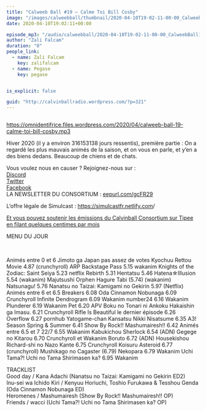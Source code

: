 ```yaml
---
title: "Calweeb Ball #19 – Calme Toi Bill Cosby"
image: "/images/calweebball/thumbnail/2020-04-10T19-02-11-00-00_CalweebBall19CalmeToiBillCosby.jpg"
date: 2020-04-10T19:02:11+00:00

episode_mp3: "/audio/calweebball/2020-04-10T19-02-11-00-00_CalweebBall19CalmeToiBillCosby.mp3"
author: "Zali Falcam"
duration: "0"
people_link: 
  - name: Zali Falcam
    key: zalifalcam
  - name: Pegase
    key: pegase


is_explicit: false

guid: "http://calvinballradio.wordpress.com/?p=321"
---
```


<PodcastHeader/>

<!-- ECRIRE LA DESCRIPTION DE L'EPISODE SOUS CETTE LIGNE -->
<p><img src="/resources/calweebball/2020-04-10T19-02-11-00-00_CalweebBall19CalmeToiBillCosby/c19.jpg" alt=""></p>
<p><a href="https://omnidentifrice.files.wordpress.com/2020/04/calweeb-ball-19-calme-toi-bill-cosby.mp3" rel="nofollow">https://omnidentifrice.files.wordpress.com/2020/04/calweeb-ball-19-calme-toi-bill-cosby.mp3</a></p>
<p>Hiver 2020 (il y a environ 316153138 jours ressentis), première partie : On a regardé les plus mauvais animés de la saison, et on vous en parle, et y’en a des biens dedans. Beaucoup de chiens et de chats.</p>
<p>Vous voulez nous en causer ? Rejoignez-nous sur :<br>
<a href="http://discordapp.com/invite/4RnA9v7" rel="nofollow">Discord</a><br>
<a href="https://twitter.com/Calvinball_FM?lang=fr" rel="nofollow">Twitter</a><br>
<a href="https://www.facebook.com/CalvinballRadio/?ref=bookmarks" rel="nofollow">Facebook</a><br>
LA NEWSLETTER DU CONSORTIUM : <a title="http://eepurl.com/gcFR29" href="https://exit.sc/?url=http%3A%2F%2Feepurl.com%2FgcFR29" rel="nofollow">eepurl.com/gcFR29</a></p>
<p>L’offre légale de Simulcast : <a href="https://simulcastfr.netlify.com/" rel="nofollow">https://simulcastfr.netlify.com</a>/</p>
<p><a href="https://fr.tipeee.com/calvinball" rel="nofollow">Et vous pouvez soutenir les émissions du Calvinball Consortium sur Tipee en filant quelques centimes par mois</a></p>
<p>MENU DU JOUR</p>
<p>&nbsp;</p>




<tr>
<td>Animés entre 0 et 6</td>
</tr>
<tr>
<td>Jimoto ga Japan pas assez de votes</td>
</tr>
<tr>
<td>Kyochuu Rettou Movie 4.87 (crunchyroll)</td>
</tr>
<tr>
<td>ARP Backstage Pass 5.15 wakanim</td>
</tr>
<tr>
<td>Knights of the Zodiac: Saint Seiya 5.23 netflix</td>
</tr>
<tr>
<td>Rebirth 5.31</td>
</tr>
<tr>
<td>Hentatsu 5.46</td>
</tr>
<tr>
<td>Hatena☆Illusion 5.54 (wakanim)</td>
</tr>
<tr>
<td>Majutsushi Orphen Hagure Tabi (5.74) (wakanim)</td>
</tr>
<tr>
<td>Natsunagu! 5.76</td>
</tr>
<tr>
<td>Nanatsu no Taizai: Kamigami no Gekirin 5.97 (Netflix)</td>
</tr>
<tr>
<td></td>
</tr>
<tr>
<td>Animés entre 6 et 6.5</td>
</tr>
<tr>
<td>Breakers 6.08</td>
</tr>
<tr>
<td>Oda Cinnamon Nobunaga 6.09 Crunchyroll</td>
</tr>
<tr>
<td>Infinite Dendrogram 6.09 Wakanim</td>
</tr>
<tr>
<td>number24 6.16 Wakanim</td>
</tr>
<tr>
<td>Plunderer 6.19 Wakanim</td>
</tr>
<tr>
<td>Pet 6.20 APV</td>
</tr>
<tr>
<td>Boku no Tonari ni Ankoku Hakaishin ga Imasu. 6.21 Crunchyroll</td>
</tr>
<tr>
<td>Rifle Is Beautiful le dernier épisode 6.26</td>
</tr>
<tr>
<td>Overflow 6.27 pornhub</td>
</tr>
<tr>
<td>Yatogame-chan Kansatsu Nikki Nisatsume 6.35</td>
</tr>
<tr>
<td>A3! Season Spring &amp; Summer 6.41</td>
</tr>
<tr>
<td>Show By Rock!! Mashumairesh!! 6.42</td>
</tr>
<tr>
<td></td>
</tr>
<tr>
<td>Animés entre 6.5 et 7</td>
</tr>
<tr>
<td>22/7 6.55 Wakanim</td>
</tr>
<tr>
<td>Kabukichou Sherlock 6.54 (ADN)</td>
</tr>
<tr>
<td>Gegege no Kitarou 6.70 Crunchyroll et Wakanim</td>
</tr>
<tr>
<td>Boruto 6.72 (ADN)</td>
</tr>
<tr>
<td>Housekishou Richard-shi no Nazo Kante 6.75 Crunchyroll</td>
</tr>
<tr>
<td>Koisuru Asteroid 6.77 (crunchyroll)</td>
</tr>
<tr>
<td>Mushikago no Cagaster (6.79)</td>
</tr>
<tr>
<td>Nekopara 6.79 Wakanim</td>
</tr>
<tr>
<td>Uchi Tama?! Uchi no Tama Shirimasen ka? 6.95 Wakanim</td>
</tr>


<p>TRACKLIST<br>
Good day / Kana Adachi (Nanatsu no Taizai: Kamigami no Gekirin ED2)<br>
Inu-sei wa Ichido Kiri / Kenyuu Horiuchi, Toshio Furukawa &amp; Tesshou Genda (Oda Cinnamon Nobunaga ED)<br>
Heromenes / Mashumairesh (Show By Rock!! Mashumairesh!! OP)<br>
Friends / wacci (Uchi Tama?! Uchi no Tama Shirimasen ka? OP)</p>
<p></p>


<tr>
<td></td>
</tr>


<p>&nbsp;</p>



